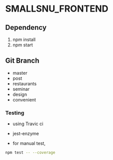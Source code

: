 # SMALLSNU\_FRONTEND

## Dependency
1. npm install
2. npm start

## Git Branch
- master
- post
- restaurants
- seminar
- design
- convenient

### Testing
- using Travic ci
- jest-enzyme

- for manual test,

```bash
npm test -- --coverage
```

